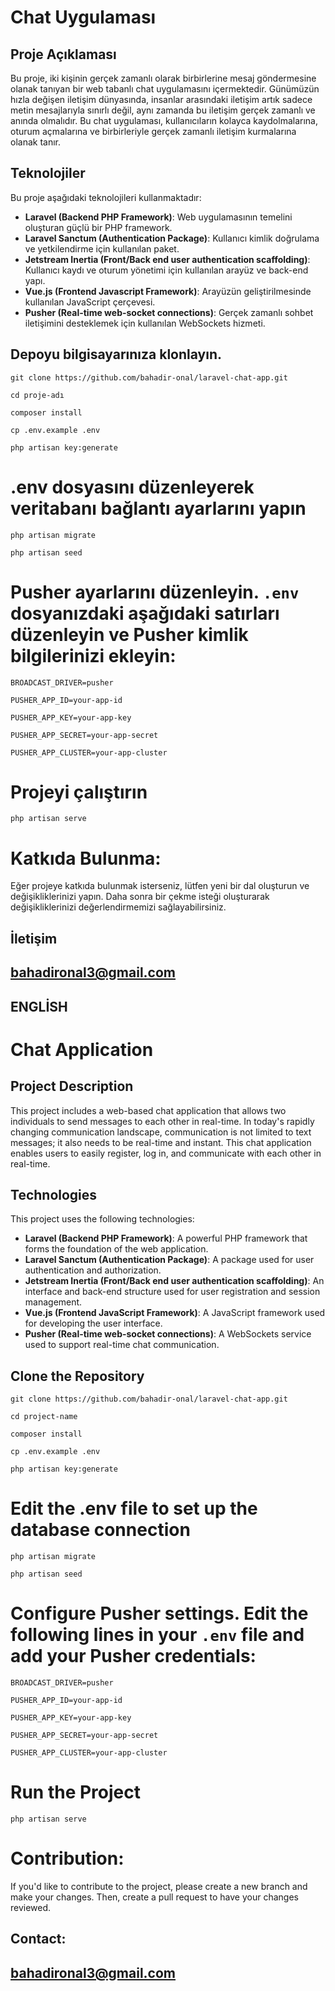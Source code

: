 # Chat Uygulaması
 ## Proje Açıklaması


Bu proje, iki kişinin gerçek zamanlı olarak birbirlerine mesaj göndermesine olanak tanıyan bir web tabanlı chat uygulamasını içermektedir. Günümüzün hızla değişen iletişim dünyasında, insanlar arasındaki iletişim artık sadece metin mesajlarıyla sınırlı değil, aynı zamanda bu iletişim gerçek zamanlı ve anında olmalıdır. Bu chat uygulaması, kullanıcıların kolayca kaydolmalarına, oturum açmalarına ve birbirleriyle gerçek zamanlı iletişim kurmalarına olanak tanır.

## Teknolojiler
 Bu proje aşağıdaki teknolojileri kullanmaktadır:
-  **Laravel (Backend PHP Framework)**:  Web uygulamasının temelini oluşturan güçlü bir PHP framework. 
-  **Laravel Sanctum (Authentication Package)**: Kullanıcı kimlik doğrulama ve yetkilendirme için kullanılan paket. 
-  **Jetstream Inertia (Front/Back end user authentication scaffolding)**: Kullanıcı kaydı ve oturum yönetimi için kullanılan arayüz ve back-end yapı. 
-  **Vue.js (Frontend Javascript Framework)**: Arayüzün geliştirilmesinde kullanılan JavaScript çerçevesi. 
-  **Pusher (Real-time web-socket connections)**: Gerçek zamanlı sohbet iletişimini desteklemek için kullanılan WebSockets hizmeti.
 
 ## Depoyu bilgisayarınıza klonlayın. 
`git clone https://github.com/bahadir-onal/laravel-chat-app.git`

`cd proje-adı `

`composer install `

`cp .env.example .env `

`php artisan key:generate `
# .env dosyasını düzenleyerek veritabanı bağlantı ayarlarını yapın 
`php artisan migrate`

`php artisan seed`

# Pusher ayarlarını düzenleyin. `.env` dosyanızdaki aşağıdaki satırları düzenleyin ve Pusher kimlik bilgilerinizi ekleyin:

`BROADCAST_DRIVER=pusher`

`PUSHER_APP_ID=your-app-id`

`PUSHER_APP_KEY=your-app-key`

`PUSHER_APP_SECRET=your-app-secret`

`PUSHER_APP_CLUSTER=your-app-cluster`

# Projeyi çalıştırın

`php artisan serve`



# Katkıda Bulunma:

Eğer projeye katkıda bulunmak isterseniz, lütfen yeni bir dal oluşturun ve değişikliklerinizi yapın. Daha sonra bir çekme isteği oluşturarak değişikliklerinizi değerlendirmemizi sağlayabilirsiniz.

## İletişim
## bahadironal3@gmail.com

## ENGLİSH


# Chat Application
## Project Description

This project includes a web-based chat application that allows two individuals to send messages to each other in real-time. In today's rapidly changing communication landscape, communication is not limited to text messages; it also needs to be real-time and instant. This chat application enables users to easily register, log in, and communicate with each other in real-time.

## Technologies
This project uses the following technologies:
- **Laravel (Backend PHP Framework)**: A powerful PHP framework that forms the foundation of the web application.
- **Laravel Sanctum (Authentication Package)**: A package used for user authentication and authorization.
- **Jetstream Inertia (Front/Back end user authentication scaffolding)**: An interface and back-end structure used for user registration and session management.
- **Vue.js (Frontend JavaScript Framework)**: A JavaScript framework used for developing the user interface.
- **Pusher (Real-time web-socket connections)**: A WebSockets service used to support real-time chat communication.

## Clone the Repository
`git clone https://github.com/bahadir-onal/laravel-chat-app.git`

`cd project-name`

`composer install`

`cp .env.example .env`

`php artisan key:generate`
# Edit the .env file to set up the database connection
`php artisan migrate`

`php artisan seed`

# Configure Pusher settings. Edit the following lines in your `.env` file and add your Pusher credentials:
`BROADCAST_DRIVER=pusher`

`PUSHER_APP_ID=your-app-id`

`PUSHER_APP_KEY=your-app-key`

`PUSHER_APP_SECRET=your-app-secret`

`PUSHER_APP_CLUSTER=your-app-cluster`

# Run the Project
`php artisan serve`

# Contribution:

If you'd like to contribute to the project, please create a new branch and make your changes. Then, create a pull request to have your changes reviewed.

## Contact:
## bahadironal3@gmail.com
